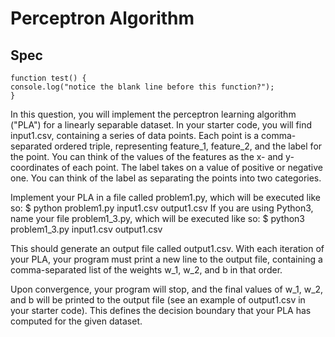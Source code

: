 # Perceptron Algorithm
## Spec ##

```
function test() {
console.log("notice the blank line before this function?");
}
```

In this question, you will implement the perceptron learning algorithm ("PLA") for a linearly separable dataset. In your starter code, you will find input1.csv, containing a series of data points. Each point is a comma-separated ordered triple, representing feature_1, feature_2, and the label for the point. You can think of the values of the features as the x- and y-coordinates of each point. The label takes on a value of positive or negative one. You can think of the label as separating the points into two categories.

Implement your PLA in a file called problem1.py, which will be executed like so: $ python problem1.py input1.csv output1.csv
If you are using Python3, name your file problem1_3.py, which will be executed like so:
$ python3 problem1_3.py input1.csv output1.csv

This should generate an output file called output1.csv. With each iteration of your PLA, your program must print a new line to the output file, containing a comma-separated list of the weights w_1, w_2, and b in that order.

Upon convergence, your program will stop, and the final values of w_1, w_2, and b will be printed to the output file (see an example of output1.csv in your starter code). This defines the decision boundary that your PLA has computed for the given dataset.
